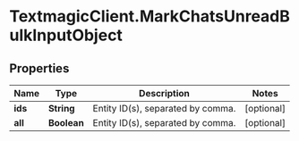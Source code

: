 # TextmagicClient.MarkChatsUnreadBulkInputObject

## Properties
Name | Type | Description | Notes
------------ | ------------- | ------------- | -------------
**ids** | **String** | Entity ID(s), separated by comma. | [optional] 
**all** | **Boolean** | Entity ID(s), separated by comma. | [optional] 


